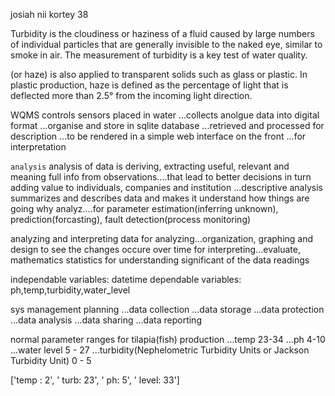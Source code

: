 josiah nii kortey 38

Turbidity is the cloudiness or haziness of a fluid caused by large numbers of individual particles that are generally invisible to the naked eye, similar to smoke in air. The measurement of turbidity is a key test of water quality.

 (or haze) is also applied to transparent solids such as glass or plastic. In plastic production, haze is defined as the percentage of light that is deflected more than 2.5° from the incoming light direction.

 WQMS controls sensors placed in water
 ...collects anolgue data into digital format
 ...organise and store in sqlite database
 ...retrieved and processed for description
 ...to be rendered in a simple web interface on the front
 ...for interpretation


`````analysis`````
analysis of data is deriving, extracting useful, relevant and meaning full info from observations....that lead to better decisions in turn adding value to individuals, companies and institution
...descriptive analysis summarizes and describes data and makes it understand how things are going
why analyz....for parameter estimation(inferring unknown), prediction(forcasting), fault detection(process monitoring)

analyzing and interpreting data
for analyzing...organization, graphing and design to see the changes occure over time
for interpreting...evaluate, mathematics statistics for understanding significant of the data readings

independable variables: datetime
dependable variables: ph,temp,turbidity,water_level

sys management planning
...data collection
...data storage
...data protection
...data analysis
...data sharing
...data reporting

normal parameter ranges for tilapia(fish) production
...temp 23-34
...ph   4-10
...water level 5 - 27
...turbidity(Nephelometric Turbidity Units or Jackson Turbidity Unit) 0 - 5




['temp : 2', ' turb: 23', ' ph: 5', ' level: 33']

